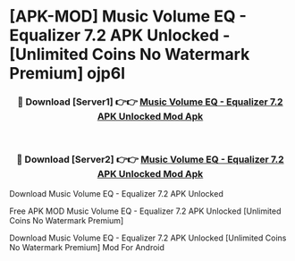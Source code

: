 # [APK-MOD] Music Volume EQ - Equalizer 7.2 APK Unlocked - [Unlimited Coins No Watermark Premium] ojp6l



<div align="center">
<h3>🔴 Download [Server1] 👉👉 <a href="https://momento.my/?title=Music_Volume_EQ_-_Equalizer_7.2_APK_Unlocked">Music Volume EQ - Equalizer 7.2 APK Unlocked Mod Apk</a></h3><br>

<h3>🔴 Download [Server2] 👉👉 <a href="https://momento.my/?title=Music_Volume_EQ_-_Equalizer_7.2_APK_Unlocked">Music Volume EQ - Equalizer 7.2 APK Unlocked Mod Apk</a></h3>
</div>



Download Music Volume EQ - Equalizer 7.2 APK Unlocked 

Free APK MOD Music Volume EQ - Equalizer 7.2 APK Unlocked [Unlimited Coins No Watermark Premium]

Download Music Volume EQ - Equalizer 7.2 APK Unlocked [Unlimited Coins No Watermark Premium] Mod For Android

